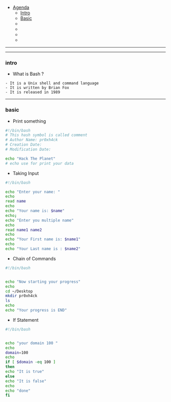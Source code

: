 - [Agenda]()
  - [Intro](#intro)
  - [Basic](#basic)
  - []()
  - []()
  - []()
  - []()






---
---


### intro

- What is Bash ?
```text
- It is a Unix shell and command language
- It is written by Brian Fox
- It is released in 1989
```























----

### basic

- Print something

```bash
#!/bin/bash
# This hash symbol is called comment
# Author Name: pr0xh4ck
# Creation Date: 
# Modification Date: 

echo "Hack The Planet"
# echo use for print your data
```


- Taking Input

```bash
#!/bin/bash

echo "Enter your name: "
echo
read name
echo
echo "Your name is: $name"
echo;
echo "Enter you multiple name"
echo
read name1 name2
echo
echo "Your First name is: $name1"
echo
echo "Your Last name is : $name2"
```

- Chain of Commands

```bash
#!/bin/bash


echo "Now starting your progress"
echo
cd ~/Desktop
mkdir pr0xh4ck
ls
echo
echo "Your progress is END"
```


- If Statement

```bash
#!/bin/bash


echo "your domain 100 "
echo
domain=100
echo
if [ $domain -eq 100 ]
then
echo "It is true"
else
echo "It is false"
echo
echo "done"
fi
```






























